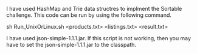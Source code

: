 I have used HashMap and Trie data structres to implment the Sortable challenge. This code can be run by using the following command.

sh Run_UnixOrLinux.sh <products.txt> <listings.txt> <result.txt>

I have used json-simple-1.1.1.jar. If this script is not working, then you may have to set the json-simple-1.1.1.jar to the classpath.